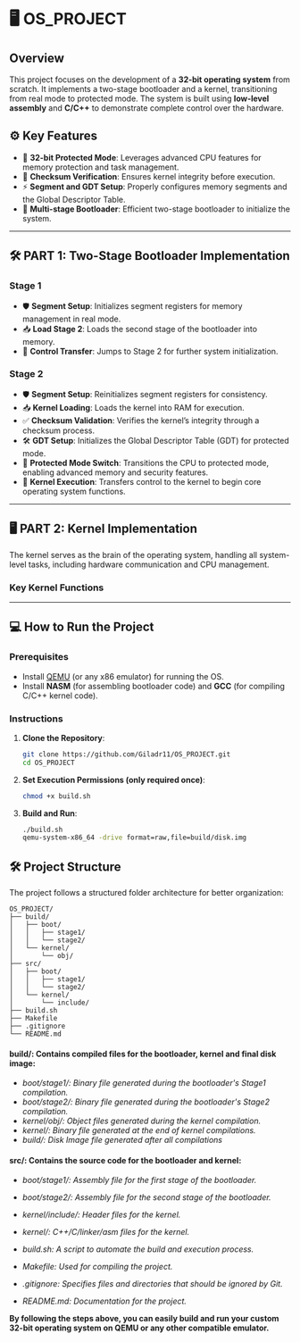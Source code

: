 # 🖥️ **OS_PROJECT**

## Overview
This project focuses on the development of a **32-bit operating system** from scratch. It implements a two-stage bootloader and a kernel, transitioning from real mode to protected mode. The system is built using **low-level assembly** and **C/C++** to demonstrate complete control over the hardware.

## ⚙️ Key Features
- 🔑 **32-bit Protected Mode**: Leverages advanced CPU features for memory protection and task management.
- 🔄 **Checksum Verification**: Ensures kernel integrity before execution.
- ⚡ **Segment and GDT Setup**: Properly configures memory segments and the Global Descriptor Table.
- 🚀 **Multi-stage Bootloader**: Efficient two-stage bootloader to initialize the system.

---

## 🛠️ **PART 1: Two-Stage Bootloader Implementation**

### **Stage 1**
- 🛡️ **Segment Setup**: Initializes segment registers for memory management in real mode.
- 📥 **Load Stage 2**: Loads the second stage of the bootloader into memory.
- 🚀 **Control Transfer**: Jumps to Stage 2 for further system initialization.

### **Stage 2**
- 🛡️ **Segment Setup**: Reinitializes segment registers for consistency.
- 📥 **Kernel Loading**: Loads the kernel into RAM for execution.
- ✅ **Checksum Validation**: Verifies the kernel’s integrity through a checksum process.
- 🛠️ **GDT Setup**: Initializes the Global Descriptor Table (GDT) for protected mode.
- 🔐 **Protected Mode Switch**: Transitions the CPU to protected mode, enabling advanced memory and security features.
- 🚀 **Kernel Execution**: Transfers control to the kernel to begin core operating system functions.

---

## 🖥️ **PART 2: Kernel Implementation**

The kernel serves as the brain of the operating system, handling all system-level tasks, including hardware communication and CPU management.

### **Key Kernel Functions**


---

## 💻 **How to Run the Project**

### Prerequisites
- Install [QEMU](https://www.qemu.org/) (or any x86 emulator) for running the OS.
- Install **NASM** (for assembling bootloader code) and **GCC** (for compiling C/C++ kernel code).

### Instructions
1. **Clone the Repository**:
   ```bash
   git clone https://github.com/Giladr11/OS_PROJECT.git
   cd OS_PROJECT

2. **Set Execution Permissions (only required once)**:
    ```bash
    chmod +x build.sh

3.  **Build and Run**:
    ```bash
    ./build.sh
    qemu-system-x86_64 -drive format=raw,file=build/disk.img

## 🛠️ **Project Structure**
The project follows a structured folder architecture for better organization:

    OS_PROJECT/
    ├── build/
    │   ├── boot/
    │   │   ├── stage1/
    │   │   └── stage2/
    │   └── kernel/
    │       └── obj/
    ├── src/
    │   ├── boot/
    │   │   ├── stage1/
    │   │   └── stage2/
    │   └── kernel/
    │       └── include/
    ├── build.sh
    ├── Makefile
    ├── .gitignore
    └── README.md

#### **build/: Contains compiled files for the bootloader, kernel and final disk image**:

- *boot/stage1/: Binary file generated during the bootloader's Stage1 compilation.*
- *boot/stage2/: Binary file generated during the bootloader's Stage2 compilation.*
- *kernel/obj/: Object files generated during the kernel compilation.*
- *kernel/: Binary file generated at the end of kernel compilations.*
- *build/: Disk Image file generated after all compilations*

#### **src/: Contains the source code for the bootloader and kernel**:

- *boot/stage1/: Assembly file for the first stage of the bootloader.*
- *boot/stage2/: Assembly file for the second stage of the bootloader.*
- *kernel/include/: Header files for the kernel.*
- *kernel/: C++/C/linker/asm files for the kernel.*

- *build.sh: A script to automate the build and execution process.*
- *Makefile: Used for compiling the project.*
- *.gitignore: Specifies files and directories that should be ignored by Git.*
- *README.md: Documentation for the project.*

**By following the steps above, you can easily build and run your custom 32-bit operating system on QEMU or any other compatible emulator.**